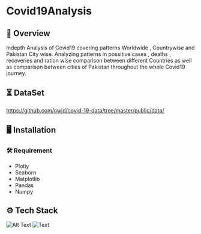 
# Covid19Analysis
[](demo.gif)



## 📝 Overview

Indepth Analysis of Covid19 covering patterns Worldwide , Countrywise and Pakistan City wise.
Analyzing patterns in possitive cases , deaths , recoveries and ration wise comparison between 
different Countries as well as comparison between cities of Pakistan throughout the whole Covid19 journey.



## ⏳ DataSet

https://github.com/owid/covid-19-data/tree/master/public/data/
  
## 🖥️ Installation
### 🛠️ Requirement



* Plotly
* Seaborn
* Matplotlib
* Pandas
* Numpy


    
## ⚙️ Tech Stack

![Alt Text](https://fiverr-res.cloudinary.com/images/q_auto,f_auto/gigs/187550926/original/cde47296f9d02346b6561eee753741d7272bfce6/do-data-analysis-in-python-using-numpy-pandas-matplotlib-seaborn.jpg)
![Text](https://upload.wikimedia.org/wikipedia/commons/thumb/3/37/Plotly-logo-01-square.png/1200px-Plotly-logo-01-square.png)
